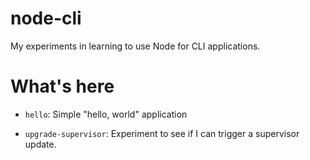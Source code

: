 # node-cli

My experiments in learning to use Node for CLI applications.

# What's here

* `hello`: Simple "hello, world" application

* `upgrade-supervisor`: Experiment to see if I can trigger a supervisor update.

